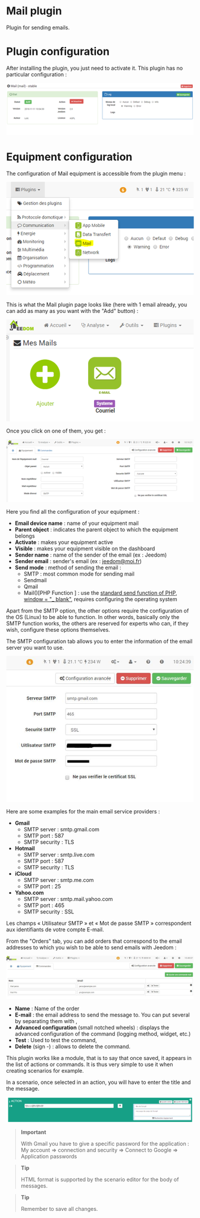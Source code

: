 # Mail plugin

Plugin for sending emails.

# Plugin configuration 

After installing the plugin, you just need to activate it. This plugin has no particular configuration :

![mail1](./images/mail1.PNG)

# Equipment configuration 

The configuration of Mail equipment is accessible from the plugin menu :

![mail2](./images/mail2.PNG)

This is what the Mail plugin page looks like (here with 1 email already, you can add as many as you want with the "Add" button) :

![mail3](./images/mail3.PNG)

Once you click on one of them, you get :

![mail4](./images/mail4.PNG)

Here you find all the configuration of your equipment :

-   **Email device name** : name of your equipment mail
-   **Parent object** : indicates the parent object to which the equipment belongs
-   **Activate** : makes your equipment active
-   **Visible** : makes your equipment visible on the dashboard
-   **Sender name** : name of the sender of the email (ex : Jeedom)
-   **Sender email** : sender's email (ex : <jeedom@moi.fr>)
-   **Send mode** : method of sending the email :
    -   SMTP : most common mode for sending mail
    -   Sendmail
    -   Qmail
    -   Mail()\[PHP Function \] : use the [standard send function of PHP, window = "\_ blank"](http://fr.php.net/manual/fr/function.mail.php), requires configuring the operating system

Apart from the SMTP option, the other options require the configuration of the OS (Linux) to be able to function. In other words, basically only the SMTP function works, the others are reserved for experts who can, if they wish, configure these options themselves.

The SMTP configuration tab allows you to enter the information of the email server you want to use.

![mail screenshot3](./images/mail_screenshot3.jpg)

Here are some examples for the main email service providers :

-   **Gmail**
    -   SMTP server : smtp.gmail.com
    -   SMTP port : 587
    -   SMTP security : TLS
-   **Hotmail**
    -   SMTP server : smtp.live.com
    -   SMTP port : 587
    -   SMTP security : TLS
-   **iCloud**
    -   SMTP server : smtp.me.com
    -   SMTP port : 25
-   **Yahoo.com**
    -   SMTP server : smtp.mail.yahoo.com
    -   SMTP port : 465
    -   SMTP security : SSL

Les champs « Utilisateur SMTP » et « Mot de passe SMTP » correspondent aux identifiants de votre compte E-mail.

From the "Orders" tab, you can add orders that correspond to the email addresses to which you wish to be able to send emails with Jeedom :

![mail screenshot4](./images/mail_screenshot4.jpg)

-   **Name** : Name of the order
-   **E-mail** : the email address to send the message to. You can put several by separating them with ,
-   **Advanced configuration** (small notched wheels) : displays the advanced configuration of the command (logging method, widget, etc.)
-   **Test** : Used to test the command,
-   **Delete** (sign -) : allows to delete the command.

This plugin works like a module, that is to say that once saved, it appears in the list of actions or commands. It is thus very simple to use it when creating scenarios for example.

In a scenario, once selected in an action, you will have to enter the title and the message.

![mail5](./images/mail5.jpg)

> **Important**
>
> With Gmail you have to give a specific password for the application : My account ⇒ connection and security ⇒ Connect to Google ⇒ Application passwords

> **Tip**
>
> HTML format is supported by the scenario editor for the body of messages.

> **Tip**
>
> Remember to save all changes.
